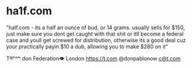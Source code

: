 # ha1f.com
"half.com - its a half an ounce of bud, or 14 grams. usually sells for $150, just make sure you dont get caught with that shit or itll become a federal case and youll get screwed for distribution, otherwise its a good deal cuz your practically payin $10 a dub, allowing you to make $280 on it"
T®ᶜᵒᵐ don Federation👁  London  https://ţ.com @donpablonow c@ţ.com